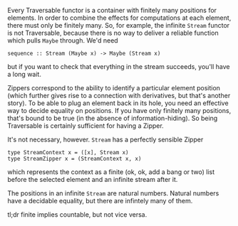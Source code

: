 Every Traversable functor is a container with finitely many positions for elements. In order to combine the effects for computations at each element, there must only be finitely many. So, for example, the infinite `Stream` functor is not Traversable, because there is no way to deliver a reliable function which pulls `Maybe` through. We'd need

    sequence :: Stream (Maybe x) -> Maybe (Stream x)

but if you want to check that everything in the stream succeeds, you'll have a long wait.

Zippers correspond to the ability to identify a particular element position (which further gives rise to a connection with derivatives, but that's another story). To be able to plug an element back in its hole, you need an effective way to decide equality on positions. If you have only finitely many positions, that's bound to be true (in the absence of information-hiding). So being Traversable is certainly sufficient for having a Zipper.

It's not necessary, however. `Stream` has a perfectly sensible Zipper

    type StreamContext x = ([x], Stream x)
    type StreamZipper x = (StreamContext x, x)

which represents the context as a finite (ok, ok, add a bang or two) list before the selected element and an infinite stream after it.

The positions in an infinite `Stream` are natural numbers. Natural numbers have a decidable equality, but there are infintely many of them.

tl;dr finite implies countable, but not vice versa.

